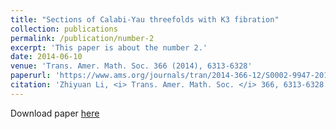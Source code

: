 ```yaml
---
title: "Sections of Calabi-Yau threefolds with K3 fibration"
collection: publications
permalink: /publication/number-2
excerpt: 'This paper is about the number 2.'
date: 2014-06-10
venue: 'Trans. Amer. Math. Soc. 366 (2014), 6313-6328'
paperurl: 'https://www.ams.org/journals/tran/2014-366-12/S0002-9947-2014-06002-9/'
citation: 'Zhiyuan Li, <i> Trans. Amer. Math. Soc. </i> 366, 6313-6328 (2014).'
---
```


Download paper [here](https://www.ams.org/journals/tran/2014-366-12/S0002-9947-2014-06002-9/)

